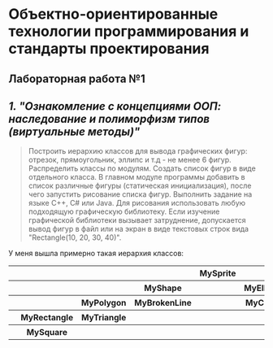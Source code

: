# Объектно-ориентированные технологии программирования и стандарты проектирования
## Лабораторная работа №1
***1. "Ознакомление с концепциями ООП: наследование и полиморфизм типов (виртуальные методы)"*** 
---
> Построить иерархию классов для вывода графических фигур: отрезок, прямоугольник, эллипс и т.д - не менее 6 фигур. Распределить классы по модулям. 
Создать список фигур в виде отдельного класса. 
В главном модуле программы добавить в список различные фигуры (статическая инициализация), после чего запустить рисование списка фигур. 
Выполнить задание на языке C++, C# или Java. 
Для рисования использовать любую подходящую графическую библиотеку. 
Если изучение графической библиотеки вызывает затруднение, допускается вывод фигур в файл или на экран в виде текстовых строк вида "Rectangle(10, 20, 30, 40)".

У меня вышла примерно такая иерархия классов: 
<table>
    <tr>
        <th></th>
        <th></th>
        <th></th>
        <th></th>
        <th>MySprite</th>
        <th></th>
    </tr>
    <tr>
        <th></th>
        <th></th>
        <th></th>
        <th>MyShape</th>
        <th></th>
        <th>MyEllipse</th>
    </tr>
    <tr>
        <th></th>
        <th></th>
        <th>MyPolygon</th>
        <th>MyBrokenLine</th>
         <th></th>
        <th>MyCircle</th>
    </tr>
    <tr>
        <th></th>
        <th>MyRectangle</th>
        <th>MyTriangle</th>
        <th> </th>
         <th></th>
        <th></th>
    </tr>
    <tr>
        <th></th>
        <th>MySquare</th>
        <th></th>
        <th></th>
        <th></th>
        <th></th>
    </tr>
</table>
